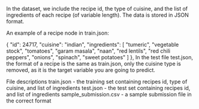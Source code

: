 In the dataset, we include the recipe id, the type of cuisine, and the list of ingredients of each recipe (of variable length). The data is stored in JSON format. 

An example of a recipe node in train.json:

 {
 "id": 24717,
 "cuisine": "indian",
 "ingredients": [
     "tumeric",
     "vegetable stock",
     "tomatoes",
     "garam masala",
     "naan",
     "red lentils",
     "red chili peppers",
     "onions",
     "spinach",
     "sweet potatoes"
 ]
 },
In the test file test.json, the format of a recipe is the same as train.json, only the cuisine type is removed, as it is the target variable you are going to predict.

File descriptions
train.json - the training set containing recipes id, type of cuisine, and list of ingredients
test.json - the test set containing recipes id, and list of ingredients
sample_submission.csv - a sample submission file in the correct format
